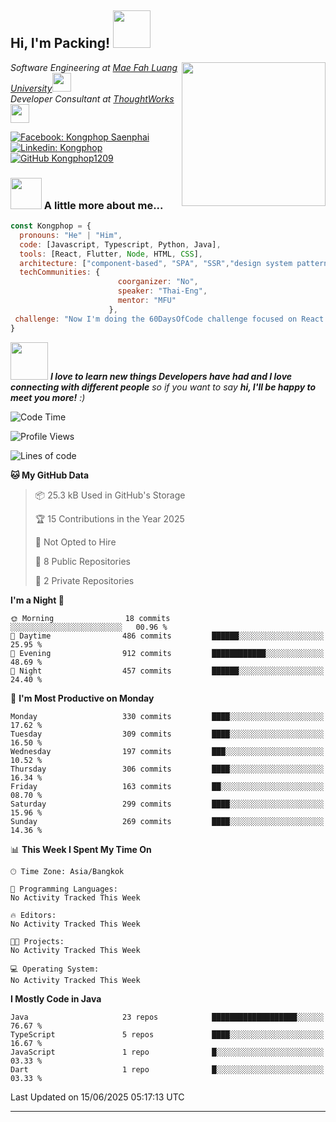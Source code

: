 <h2> Hi, I'm Packing! <img src="https://media.giphy.com/media/mGcNjsfWAjY5AEZNw6/giphy.gif" width="60"></h2>
<img align='right' src="https://media.giphy.com/media/ieyl9zmCjO4b4t6qoY/giphy.gif" width="230">
<p><em>Software Engineering at <a href="http://www.unb.br">Mae Fah Luang University</a><img src="https://media.giphy.com/media/fYSnHlufseco8Fh93Z/giphy.gif" width="30"></br>Developer Consultant at <a href="https://www.thoughtworks.com">ThoughtWorks</a><img src="https://media.giphy.com/media/WUlplcMpOCEmTGBtBW/giphy.gif" width="30"> 
</em></p>

[![Facebook: Kongphop Saenphai](https://img.shields.io/badge/-Kongphop%20Saenphai-1877F2?style=flat-square&logo=facebook&logoColor=white&link=https://www.facebook.com/profile.php?id=100009078336515)](https://www.facebook.com/profile.php?id=100009078336515)
[![Linkedin: Kongphop](https://img.shields.io/badge/-Kongphop-blue?style=flat-square&logo=Linkedin&logoColor=white&link=https://www.linkedin.com/in/kongphop-saenphai-34a557288/)](https://www.linkedin.com/in/kongphop-saenphai-34a557288/)
[![GitHub Kongphop1209](https://img.shields.io/github/followers/Kongphop1209?label=follow&style=social)](https://github.com/kongphop1209)


### <img src="https://media.giphy.com/media/VgCDAzcKvsR6OM0uWg/giphy.gif" width="50"> A little more about me...  

```javascript
const Kongphop = {
  pronouns: "He" | "Him",
  code: [Javascript, Typescript, Python, Java],
  tools: [React, Flutter, Node, HTML, CSS],
  architecture: ["component-based", "SPA", "SSR","design system pattern"],
  techCommunities: {
                        coorganizer: "No",
                        speaker: "Thai-Eng",
                        mentor: "MFU"
                      },
 challenge: "Now I'm doing the 60DaysOfCode challenge focused on React and Mobile App"
}
```

<img src="https://media.giphy.com/media/LnQjpWaON8nhr21vNW/giphy.gif" width="60"> <em><b>I love to learn new things Developers have had and I love connecting with different people</b> so if you want to say <b>hi, I'll be happy to meet you more!</b> :)</em>

<!--START_SECTION:waka-->
![Code Time](http://img.shields.io/badge/Code%20Time-55%20hrs%2015%20mins-blue)

![Profile Views](http://img.shields.io/badge/Profile%20Views-17-blue)

![Lines of code](https://img.shields.io/badge/From%20Hello%20World%20I%27ve%20Written-7.4%20million%20lines%20of%20code-blue)

**🐱 My GitHub Data** 

> 📦 25.3 kB Used in GitHub's Storage 
 > 
> 🏆 15 Contributions in the Year 2025
 > 
> 🚫 Not Opted to Hire
 > 
> 📜 8 Public Repositories 
 > 
> 🔑 2 Private Repositories 
 > 
**I'm a Night 🦉** 

```text
🌞 Morning                18 commits          ░░░░░░░░░░░░░░░░░░░░░░░░░   00.96 % 
🌆 Daytime                486 commits         ██████░░░░░░░░░░░░░░░░░░░   25.95 % 
🌃 Evening                912 commits         ████████████░░░░░░░░░░░░░   48.69 % 
🌙 Night                  457 commits         ██████░░░░░░░░░░░░░░░░░░░   24.40 % 
```
📅 **I'm Most Productive on Monday** 

```text
Monday                   330 commits         ████░░░░░░░░░░░░░░░░░░░░░   17.62 % 
Tuesday                  309 commits         ████░░░░░░░░░░░░░░░░░░░░░   16.50 % 
Wednesday                197 commits         ███░░░░░░░░░░░░░░░░░░░░░░   10.52 % 
Thursday                 306 commits         ████░░░░░░░░░░░░░░░░░░░░░   16.34 % 
Friday                   163 commits         ██░░░░░░░░░░░░░░░░░░░░░░░   08.70 % 
Saturday                 299 commits         ████░░░░░░░░░░░░░░░░░░░░░   15.96 % 
Sunday                   269 commits         ████░░░░░░░░░░░░░░░░░░░░░   14.36 % 
```


📊 **This Week I Spent My Time On** 

```text
🕑︎ Time Zone: Asia/Bangkok

💬 Programming Languages: 
No Activity Tracked This Week

🔥 Editors: 
No Activity Tracked This Week

🐱‍💻 Projects: 
No Activity Tracked This Week

💻 Operating System: 
No Activity Tracked This Week
```

**I Mostly Code in Java** 

```text
Java                     23 repos            ███████████████████░░░░░░   76.67 % 
TypeScript               5 repos             ████░░░░░░░░░░░░░░░░░░░░░   16.67 % 
JavaScript               1 repo              █░░░░░░░░░░░░░░░░░░░░░░░░   03.33 % 
Dart                     1 repo              █░░░░░░░░░░░░░░░░░░░░░░░░   03.33 % 
```




 Last Updated on 15/06/2025 05:17:13 UTC
<!--END_SECTION:waka-->


---



